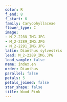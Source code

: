 ```yaml
---
color: R
f_end: 8
f_start: 6
family: Caryophyllaceae
flower_type: C
image:
- M_2-2288_IMG.JPG
- M_2-2289_IMG.JPG
- M_2-2291_IMG.JPG
latin: Dianthus sylvestris
lead: M_2-2289_IMG.JPG
lead_sample: false
name: index.en
order: Dianthus
parallel: false
petals: 5
petals_joined: false
star_shape: false
title: Wood Pink
---
```

